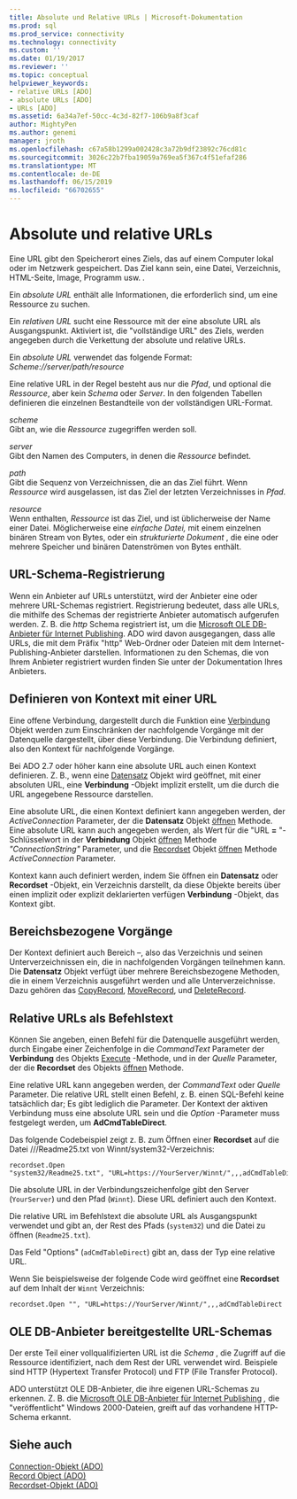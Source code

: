 ```yaml
---
title: Absolute und Relative URLs | Microsoft-Dokumentation
ms.prod: sql
ms.prod_service: connectivity
ms.technology: connectivity
ms.custom: ''
ms.date: 01/19/2017
ms.reviewer: ''
ms.topic: conceptual
helpviewer_keywords:
- relative URLs [ADO]
- absolute URLs [ADO]
- URLs [ADO]
ms.assetid: 6a34a7ef-50cc-4c3d-82f7-106b9a8f3caf
author: MightyPen
ms.author: genemi
manager: jroth
ms.openlocfilehash: c67a58b1299a002428c3a72b9df23892c76cd81c
ms.sourcegitcommit: 3026c22b7fba19059a769ea5f367c4f51efaf286
ms.translationtype: MT
ms.contentlocale: de-DE
ms.lasthandoff: 06/15/2019
ms.locfileid: "66702655"
---
```

# <a name="absolute-and-relative-urls"></a>Absolute und relative URLs
Eine URL gibt den Speicherort eines Ziels, das auf einem Computer lokal oder im Netzwerk gespeichert. Das Ziel kann sein, eine Datei, Verzeichnis, HTML-Seite, Image, Programm usw. *.*  
  
 Ein *absolute URL* enthält alle Informationen, die erforderlich sind, um eine Ressource zu suchen.  
  
 Ein *relativen URL* sucht eine Ressource mit der eine absolute URL als Ausgangspunkt. Aktiviert ist, die "vollständige URL" des Ziels, werden angegeben durch die Verkettung der absolute und relative URLs.  
  
 Ein *absolute URL* verwendet das folgende Format: *Scheme://server/path/resource*  
  
 Eine relative URL in der Regel besteht aus nur die *Pfad*, und optional die *Ressource*, aber kein *Schema* oder *Server*. In den folgenden Tabellen definieren die einzelnen Bestandteile von der vollständigen URL-Format.  
  
 *scheme*  
 Gibt an, wie die *Ressource* zugegriffen werden soll.  
  
 *server*  
 Gibt den Namen des Computers, in denen die *Ressource* befindet.  
  
 *path*  
 Gibt die Sequenz von Verzeichnissen, die an das Ziel führt. Wenn *Ressource* wird ausgelassen, ist das Ziel der letzten Verzeichnisses in *Pfad*.  
  
 *resource*  
 Wenn enthalten, *Ressource* ist das Ziel, und ist üblicherweise der Name einer Datei. Möglicherweise eine *einfache Datei,* mit einem einzelnen binären Stream von Bytes, oder ein *strukturierte Dokument* , die eine oder mehrere Speicher und binären Datenströmen von Bytes enthält.  
  
## <a name="url-scheme-registration"></a>URL-Schema-Registrierung  
 Wenn ein Anbieter auf URLs unterstützt, wird der Anbieter eine oder mehrere URL-Schemas registriert. Registrierung bedeutet, dass alle URLs, die mithilfe des Schemas der registrierte Anbieter automatisch aufgerufen werden. Z. B. die *http* Schema registriert ist, um die [Microsoft OLE DB-Anbieter für Internet Publishing](../../../ado/guide/appendixes/microsoft-ole-db-provider-for-internet-publishing.md). ADO wird davon ausgegangen, dass alle URLs, die mit dem Präfix "http" Web-Ordner oder Dateien mit dem Internet-Publishing-Anbieter darstellen. Informationen zu den Schemas, die von Ihrem Anbieter registriert wurden finden Sie unter der Dokumentation Ihres Anbieters.  
  
## <a name="defining-context-with-a-url"></a>Definieren von Kontext mit einer URL  
 Eine offene Verbindung, dargestellt durch die Funktion eine [Verbindung](../../../ado/reference/ado-api/connection-object-ado.md) Objekt werden zum Einschränken der nachfolgende Vorgänge mit der Datenquelle dargestellt, über diese Verbindung. Die Verbindung definiert, also den Kontext für nachfolgende Vorgänge.  
  
 Bei ADO 2.7 oder höher kann eine absolute URL auch einen Kontext definieren. Z. B., wenn eine [Datensatz](../../../ado/reference/ado-api/record-object-ado.md) Objekt wird geöffnet, mit einer absoluten URL, eine **Verbindung** -Objekt implizit erstellt, um die durch die URL angegebene Ressource darstellen.  
  
 Eine absolute URL, die einen Kontext definiert kann angegeben werden, der *ActiveConnection* Parameter, der die **Datensatz** Objekt [öffnen](../../../ado/reference/ado-api/open-method-ado-record.md) Methode. Eine absolute URL kann auch angegeben werden, als Wert für die "URL **=** "-Schlüsselwort in der **Verbindung** Objekt [öffnen](../../../ado/reference/ado-api/open-method-ado-connection.md) Methode  *"ConnectionString"* Parameter, und die [Recordset](../../../ado/reference/ado-api/recordset-object-ado.md) Objekt [öffnen](../../../ado/reference/ado-api/open-method-ado-recordset.md) Methode *ActiveConnection* Parameter.  
  
 Kontext kann auch definiert werden, indem Sie öffnen ein **Datensatz** oder **Recordset** -Objekt, ein Verzeichnis darstellt, da diese Objekte bereits über einen implizit oder explizit deklarierten verfügen **Verbindung**  -Objekt, das Kontext gibt.  
  
## <a name="scoped-operations"></a>Bereichsbezogene Vorgänge  
 Der Kontext definiert auch Bereich –, also das Verzeichnis und seinen Unterverzeichnissen ein, die in nachfolgenden Vorgängen teilnehmen kann. Die **Datensatz** Objekt verfügt über mehrere Bereichsbezogene Methoden, die in einem Verzeichnis ausgeführt werden und alle Unterverzeichnisse. Dazu gehören das [CopyRecord](../../../ado/reference/ado-api/copyrecord-method-ado.md), [MoveRecord](../../../ado/reference/ado-api/moverecord-method-ado.md), und [DeleteRecord](../../../ado/reference/ado-api/deleterecord-method-ado.md).  
  
## <a name="relative-urls-as-command-text"></a>Relative URLs als Befehlstext  
 Können Sie angeben, einen Befehl für die Datenquelle ausgeführt werden, durch Eingabe einer Zeichenfolge in die *CommandText* Parameter der **Verbindung** des Objekts [Execute](../../../ado/reference/ado-api/execute-method-ado-connection.md) -Methode, und in der  *Quelle* Parameter, der die **Recordset** des Objekts [öffnen](../../../ado/reference/ado-api/open-method-ado-recordset.md) Methode.  
  
 Eine relative URL kann angegeben werden, der *CommandText* oder *Quelle* Parameter. Die relative URL stellt einen Befehl, z. B. einen SQL-Befehl keine tatsächlich dar; Es gibt lediglich die Parameter. Der Kontext der aktiven Verbindung muss eine absolute URL sein und die *Option* -Parameter muss festgelegt werden, um **AdCmdTableDirect**.  
  
 Das folgende Codebeispiel zeigt z. B. zum Öffnen einer **Recordset** auf die Datei ///Readme25.txt von Winnt/system32-Verzeichnis:  
  
```  
recordset.Open "system32/Readme25.txt", "URL=https://YourServer/Winnt/",,,adCmdTableDirect  
```  
  
 Die absolute URL in der Verbindungszeichenfolge gibt den Server (`YourServer`) und den Pfad (`Winnt`). Diese URL definiert auch den Kontext.  
  
 Die relative URL im Befehlstext die absolute URL als Ausgangspunkt verwendet und gibt an, der Rest des Pfads (`system32`) und die Datei zu öffnen (`Readme25.txt`).  
  
 Das Feld "Options" (`adCmdTableDirect`) gibt an, dass der Typ eine relative URL.  
  
 Wenn Sie beispielsweise der folgende Code wird geöffnet eine **Recordset** auf dem Inhalt der `Winnt` Verzeichnis:  
  
```  
recordset.Open "", "URL=https://YourServer/Winnt/",,,adCmdTableDirect  
```  
  
## <a name="ole-db-provider-supplied-url-schemes"></a>OLE DB-Anbieter bereitgestellte URL-Schemas  
 Der erste Teil einer vollqualifizierten URL ist die *Schema* , die Zugriff auf die Ressource identifiziert, nach dem Rest der URL verwendet wird. Beispiele sind HTTP (Hypertext Transfer Protocol) und FTP (File Transfer Protocol).  
  
 ADO unterstützt OLE DB-Anbieter, die ihre eigenen URL-Schemas zu erkennen. Z. B. die [Microsoft OLE DB-Anbieter für Internet Publishing](../../../ado/guide/appendixes/microsoft-ole-db-provider-for-internet-publishing.md) *,* die "veröffentlicht" Windows 2000-Dateien, greift auf das vorhandene HTTP-Schema erkannt.  
  
## <a name="see-also"></a>Siehe auch  
 [Connection-Objekt (ADO)](../../../ado/reference/ado-api/connection-object-ado.md)   
 [Record Object (ADO)](../../../ado/reference/ado-api/record-object-ado.md)   
 [Recordset-Objekt (ADO)](../../../ado/reference/ado-api/recordset-object-ado.md)
